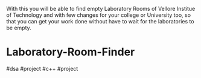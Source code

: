 With this you will be able to find empty Laboratory Rooms of Vellore Institue of Technology and with few changes for your college or University too, so that you can get your work done without have to wait for the laboratories to be empty.
# Laboratory-Room-Finder

#dsa #project
#c++ #project
